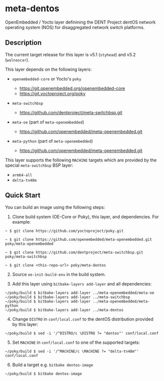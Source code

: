 meta-dentos
==============

OpenEmbedded / Yocto layer definining the DENT Project dentOS network operating system (NOS) for disaggregated network switch platforms.

## Description

The current target release for this layer is v5.1 (`styhead`) and v5.2 (`walnascar`).

This layer depends on the following layers:

* `openembedded-core` or Yocto's `poky`
  - https://git.openembedded.org/openembedded-core
  - https://git.yoctoproject.org/poky

* `meta-switchbsp`
  - https://github.com/dentproject/meta-switchbsp.git

* `meta-oe` (part of `meta-openembedded`)
  - https://github.com/openembedded/meta-openembedded.git

* `meta-python` (part of `meta-openembedded`)
  - https://github.com/openembedded/meta-openembedded.git

This layer supports the following `MACHINE` targets which are provided by the special `meta-switchbsp` BSP layer:

* `arm64-all`
* `delta-tn48m`

## Quick Start

You can build an image using the following steps:

1. Clone build system (OE-Core or Poky), this layer, and dependencies. For example:
```
~ $ git clone https://github.com/yoctoproject/poky.git

~ $ git clone https://github.com/openembedded/meta-openembedded.git poky/meta-openembedded

~ $ git clone https://github.com/dentproject/meta-switchbsp.git poky/meta-switchbsp

~ $ git clone <this-repo-url> poky/meta-dentos
```

2. Source `oe-init-build-env` in the build system.

3. Add this layer using `bitbake-layers add-layer` and all dependencies:

```
~/poky/build $ bitbake-layers add-layer ../meta-openembedded/meta-oe
~/poky/build $ bitbake-layers add-layer ../meta-switchbsp
~/poky/build $ bitbake-layers add-layer ../meta-openembedded/meta-python
~/poky/build $ bitbake-layers add-layer ../meta-dentos
```

4. Change `DISTRO` in `conf/local.conf` to the dentOS distribution provided by this layer:

```
~/poky/build $ sed -i '/^DISTRO/c \DISTRO ?= "dentos"' conf/local.conf
```

5. Set `MACHINE` in `conf/local.conf` to one of the supported targets:

```
~/poky/build $ sed -i '/^MACHINE/c \MACHINE ?= "delta-tn48m"' conf/local.conf
```

6. Build a target e.g. `bitbake dentos-image`

```
~/poky/build $ bitbake dentos-image
```